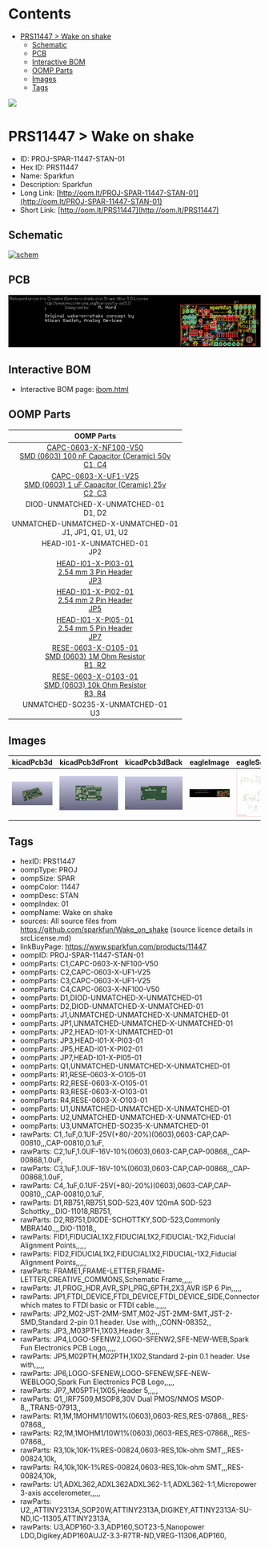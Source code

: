 



Contents
========

* [PRS11447 > Wake on shake](#prs11447--wake-on-shake)
	* [Schematic](#schematic)
	* [PCB](#pcb)
	* [Interactive BOM](#interactive-bom)
	* [OOMP Parts](#oomp-parts)
	* [Images](#images)
	* [Tags](#tags)
  
![][im]
# PRS11447 > Wake on shake

- ID: PROJ-SPAR-11447-STAN-01
- Hex ID: PRS11447
- Name: Sparkfun
- Description: Sparkfun
- Long Link: [http://oom.lt/PROJ-SPAR-11447-STAN-01](http://oom.lt/PROJ-SPAR-11447-STAN-01)
- Short Link: [http://oom.lt/PRS11447](http://oom.lt/PRS11447)

## Schematic
  
[![schem](eagleSchemImage.png)](eagleSchemImage.png)
## PCB
  
[![pcb](eagleImage.png)](eagleImage.png)
## Interactive BOM

- Interactive BOM page: [ibom.html](https://htmlpreview.github.io/?https://github.com/oomlout/oomlout_OOMP_projects/blob/main/PROJ-SPAR-11447-STAN-01/kicad/bom/ibom.html)

## OOMP Parts
  

|OOMP Parts|
| :---: |
|[CAPC-0603-X-NF100-V50<br> SMD (0603) 100 nF Capacitor (Ceramic) 50v<br> C1, C4](https://github.com/oomlout/oomlout_OOMP_parts/tree/main/CAPC-0603-X-NF100-V50/)|
|[CAPC-0603-X-UF1-V25<br> SMD (0603) 1 uF Capacitor (Ceramic) 25v<br> C2, C3](https://github.com/oomlout/oomlout_OOMP_parts/tree/main/CAPC-0603-X-UF1-V25/)|
|DIOD-UNMATCHED-X-UNMATCHED-01<BR>D1, D2|
|UNMATCHED-UNMATCHED-X-UNMATCHED-01<BR>J1, JP1, Q1, U1, U2|
|HEAD-I01-X-UNMATCHED-01<BR>JP2|
|[HEAD-I01-X-PI03-01<br> 2.54 mm 3 Pin Header<br> JP3](https://github.com/oomlout/oomlout_OOMP_parts/tree/main/HEAD-I01-X-PI03-01/)|
|[HEAD-I01-X-PI02-01<br> 2.54 mm 2 Pin Header<br> JP5](https://github.com/oomlout/oomlout_OOMP_parts/tree/main/HEAD-I01-X-PI02-01/)|
|[HEAD-I01-X-PI05-01<br> 2.54 mm 5 Pin Header<br> JP7](https://github.com/oomlout/oomlout_OOMP_parts/tree/main/HEAD-I01-X-PI05-01/)|
|[RESE-0603-X-O105-01<br> SMD (0603) 1M Ohm Resistor<br> R1, R2](https://github.com/oomlout/oomlout_OOMP_parts/tree/main/RESE-0603-X-O105-01/)|
|[RESE-0603-X-O103-01<br> SMD (0603) 10k Ohm Resistor<br> R3, R4](https://github.com/oomlout/oomlout_OOMP_parts/tree/main/RESE-0603-X-O103-01/)|
|UNMATCHED-SO235-X-UNMATCHED-01<BR>U3|

## Images
  
  

|kicadPcb3d|kicadPcb3dFront|kicadPcb3dBack|eagleImage|eagleSchemImage|
| :---: | :---: | :---: | :---: | :---: |
|[![kicadPcb3d](kicadPcb3d_140.png)](kicadPcb3d.png)|[![kicadPcb3dFront](kicadPcb3dFront_140.png)](kicadPcb3dFront.png)|[![kicadPcb3dBack](kicadPcb3dBack_140.png)](kicadPcb3dBack.png)|[![eagleImage](eagleImage_140.png)](eagleImage.png)|[![eagleSchemImage](eagleSchemImage_140.png)](eagleSchemImage.png)|

## Tags

- hexID: PRS11447
- oompType: PROJ
- oompSize: SPAR
- oompColor: 11447
- oompDesc: STAN
- oompIndex: 01
- oompName: Wake on shake
- sources: All source files from https://github.com/sparkfun/Wake_on_shake (source licence details in srcLicense.md)
- linkBuyPage: https://www.sparkfun.com/products/11447
- oompID: PROJ-SPAR-11447-STAN-01
- oompParts: C1,CAPC-0603-X-NF100-V50
- oompParts: C2,CAPC-0603-X-UF1-V25
- oompParts: C3,CAPC-0603-X-UF1-V25
- oompParts: C4,CAPC-0603-X-NF100-V50
- oompParts: D1,DIOD-UNMATCHED-X-UNMATCHED-01
- oompParts: D2,DIOD-UNMATCHED-X-UNMATCHED-01
- oompParts: J1,UNMATCHED-UNMATCHED-X-UNMATCHED-01
- oompParts: JP1,UNMATCHED-UNMATCHED-X-UNMATCHED-01
- oompParts: JP2,HEAD-I01-X-UNMATCHED-01
- oompParts: JP3,HEAD-I01-X-PI03-01
- oompParts: JP5,HEAD-I01-X-PI02-01
- oompParts: JP7,HEAD-I01-X-PI05-01
- oompParts: Q1,UNMATCHED-UNMATCHED-X-UNMATCHED-01
- oompParts: R1,RESE-0603-X-O105-01
- oompParts: R2,RESE-0603-X-O105-01
- oompParts: R3,RESE-0603-X-O103-01
- oompParts: R4,RESE-0603-X-O103-01
- oompParts: U1,UNMATCHED-UNMATCHED-X-UNMATCHED-01
- oompParts: U2,UNMATCHED-UNMATCHED-X-UNMATCHED-01
- oompParts: U3,UNMATCHED-SO235-X-UNMATCHED-01
- rawParts: C1,.1uF,0.1UF-25V(+80/-20%)(0603),0603-CAP,CAP-00810,,,CAP-00810,0.1uF,
- rawParts: C2,1uF,1.0UF-16V-10%(0603),0603-CAP,CAP-00868,,,CAP-00868,1.0uF,
- rawParts: C3,1uF,1.0UF-16V-10%(0603),0603-CAP,CAP-00868,,,CAP-00868,1.0uF,
- rawParts: C4,.1uF,0.1UF-25V(+80/-20%)(0603),0603-CAP,CAP-00810,,,CAP-00810,0.1uF,
- rawParts: D1,RB751,RB751,SOD-523,40V 120mA SOD-523 Schottky,,,DIO-11018,RB751,
- rawParts: D2,RB751,DIODE-SCHOTTKY,SOD-523,Commonly MBRA140.,,,DIO-11018,,
- rawParts: FID1,FIDUCIAL1X2,FIDUCIAL1X2,FIDUCIAL-1X2,Fiducial Alignment Points,,,,,
- rawParts: FID2,FIDUCIAL1X2,FIDUCIAL1X2,FIDUCIAL-1X2,Fiducial Alignment Points,,,,,
- rawParts: FRAME1,FRAME-LETTER,FRAME-LETTER,CREATIVE_COMMONS,Schematic Frame,,,,,
- rawParts: J1,PROG_HDR,AVR_SPI_PRG_6PTH,2X3,AVR ISP 6 Pin,,,,,
- rawParts: JP1,FTDI_DEVICE,FTDI_DEVICE,FTDI_DEVICE_SIDE,Connector which mates to FTDI basic or FTDI cable.,,,,,
- rawParts: JP2,M02-JST-2MM-SMT,M02-JST-2MM-SMT,JST-2-SMD,Standard 2-pin 0.1 header. Use with,,,CONN-08352,,
- rawParts: JP3,,M03PTH,1X03,Header 3,,,,,
- rawParts: JP4,LOGO-SFENW2,LOGO-SFENW2,SFE-NEW-WEB,Spark Fun Electronics PCB Logo,,,,,
- rawParts: JP5,M02PTH,M02PTH,1X02,Standard 2-pin 0.1 header. Use with,,,,,
- rawParts: JP6,LOGO-SFENEW,LOGO-SFENEW,SFE-NEW-WEBLOGO,Spark Fun Electronics PCB Logo,,,,,
- rawParts: JP7,,M05PTH,1X05,Header 5,,,,,
- rawParts: Q1,,IRF7509,MSOP8,30V Dual PMOS/NMOS MSOP-8,,,TRANS-07913,,
- rawParts: R1,1M,1MOHM1/10W1%(0603),0603-RES,RES-07868,,,RES-07868,,
- rawParts: R2,1M,1MOHM1/10W1%(0603),0603-RES,RES-07868,,,RES-07868,,
- rawParts: R3,10k,10K-1%RES-00824,0603-RES,10k-ohm SMT,,,RES-00824,10k,
- rawParts: R4,10k,10K-1%RES-00824,0603-RES,10k-ohm SMT,,,RES-00824,10k,
- rawParts: U1,ADXL362,ADXL362ADXL362-1:1,ADXL362-1:1,Micropower 3-axis accelerometer,,,,,
- rawParts: U2,,ATTINY2313A,SOP20W,ATTINY2313A,DIGIKEY,ATTINY2313A-SU-ND,IC-11305,ATTINY2313A,
- rawParts: U3,ADP160-3.3,ADP160,SOT23-5,Nanopower LDO,Digikey,ADP160AUJZ-3.3-R7TR-ND,VREG-11306,ADP160,



[im]: kicadPcb3d_450.png

